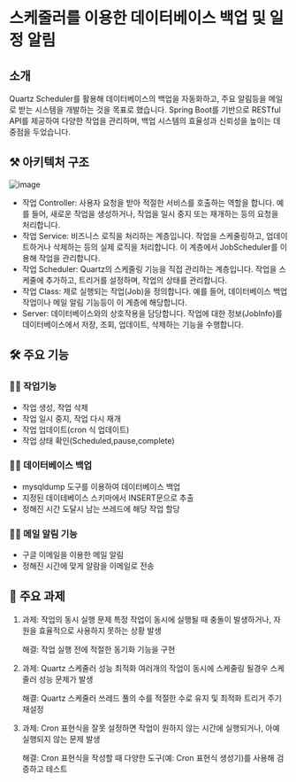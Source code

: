 #  스케줄러를 이용한 데이터베이스 백업 및 일정 알림 

## 소개
 Quartz Scheduler를 활용해 데이터베이스의 백업을 자동화하고,  주요 알림등을 메일로 받는 시스템을 개발하는 것을 목표로 했습니다. Spring Boot를 기반으로 RESTful API를 제공하여 다양한 작업을 관리하며, 백업 시스템의 효율성과 신뢰성을 높이는 데 중점을 두었습니다.

## ⚒ 아키텍처 구조
![image](https://github.com/user-attachments/assets/1bbcc980-53b2-4570-8721-c3abecf2b82f)

- 작업 Controller: 사용자 요청을 받아 적절한 서비스를 호출하는 역할을 합니다. 예를 들어, 새로운 작업을 생성하거나, 작업을 일시 중지 또는 재개하는 등의 요청을 처리합니다.
- 작업 Service: 비즈니스 로직을 처리하는 계층입니다. 작업을 스케줄링하고, 업데이트하거나 삭제하는 등의 실제 로직을 처리합니다. 이 계층에서 JobScheduler를 이용해 작업을 관리합니다.
- 작업 Scheduler: Quartz의 스케줄링 기능을 직접 관리하는 계층입니다. 작업을 스케줄에 추가하고, 트리거를 설정하며, 작업의 상태를 관리합니다.
- 작업 Class: 제로 실행되는 작업(Job)을 정의합니다. 예를 들어, 데이터베이스 백업 작업이나 메일 알림 기능등이 이 계층에 해당합니다.
- Server: 데이터베이스와의 상호작용을 담당합니다. 작업에 대한 정보(JobInfo)를 데이터베이스에서 저장, 조회, 업데이트, 삭제하는 기능을 수행합니다.


## 🛠 주요 기능

### 🙋‍♀️ 작업기능
- 작업 생성, 작업 삭제
- 작업 일시 중지, 작업 다시 재개
- 작업 업데이트(cron 식 업데이트)
- 작업 상태 확인(Scheduled,pause,complete)

### 🙋‍♀️ 데이터베이스 백업
 - mysqldump 도구를 이용하여 데이터베이스 백업
 - 지정된 데이테베이스 스키마에서 INSERT문으로 추출
 - 정해진 시간 도달시 남는 쓰레드에 해당 작업 할당

### 🙋‍♀️ 메일 알림 기능
- 구글 이메일을 이용한 메일 알림
- 정해진 시간에 맞게 알람을 이메일로 전송


## 🔬 주요 과제

1.  과제: 작업의 동시 실행 문제
          특정 작업이 동시에 실행될 때 충돌이 발생하거나, 자원을 효율적으로 사용하지 못하는 상황 발생

    해결: 작업 실행 전에 적절한 동기화 기능을 구현 



2.  과제: Quartz 스케줄러 성능 최적화 
          여러개의 작업이 동시에 스케줄링 될경우 스케줄러 성능 문제가 발생

    해결: Quartz 스케줄러 쓰레드 풀의 수를 적절한 수로 유지 및 최적화 트리거 주기 재설정



3.  과제: Cron 표현식을 잘못 설정하면 작업이 원하지 않는 시간에 실행되거나, 아예 실행되지 않는 문제 발생

    해결: Cron 표현식을 작성할 때 다양한 도구(예: Cron 표현식 생성기)를 사용해 검증하고 테스트
